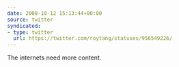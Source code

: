 ```yaml
---
date: 2008-10-12 15:13:44+00:00
source: twitter
syndicated:
- type: twitter
  url: https://twitter.com/roytang/statuses/956549226/
---
```


The internets need more content.